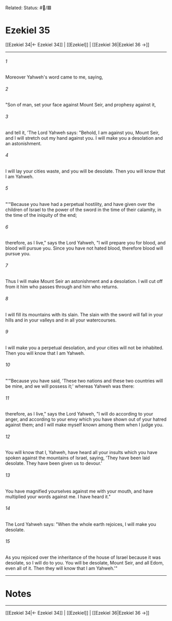 Related:
Status: #📖/🟥
# Ezekiel 35

[[Ezekiel 34|← Ezekiel 34]] | [[Ezekiel]] | [[Ezekiel 36|Ezekiel 36 →]]
***



###### 1 
Moreover Yahweh's word came to me, saying, 

###### 2 
"Son of man, set your face against Mount Seir, and prophesy against it, 

###### 3 
and tell it, 'The Lord Yahweh says: "Behold, I am against you, Mount Seir, and I will stretch out my hand against you. I will make you a desolation and an astonishment. 

###### 4 
I will lay your cities waste, and you will be desolate. Then you will know that I am Yahweh. 

###### 5 
"'"Because you have had a perpetual hostility, and have given over the children of Israel to the power of the sword in the time of their calamity, in the time of the iniquity of the end; 

###### 6 
therefore, as I live," says the Lord Yahweh, "I will prepare you for blood, and blood will pursue you. Since you have not hated blood, therefore blood will pursue you. 

###### 7 
Thus I will make Mount Seir an astonishment and a desolation. I will cut off from it him who passes through and him who returns. 

###### 8 
I will fill its mountains with its slain. The slain with the sword will fall in your hills and in your valleys and in all your watercourses. 

###### 9 
I will make you a perpetual desolation, and your cities will not be inhabited. Then you will know that I am Yahweh. 

###### 10 
"'"Because you have said, 'These two nations and these two countries will be mine, and we will possess it;' whereas Yahweh was there: 

###### 11 
therefore, as I live," says the Lord Yahweh, "I will do according to your anger, and according to your envy which you have shown out of your hatred against them; and I will make myself known among them when I judge you. 

###### 12 
You will know that I, Yahweh, have heard all your insults which you have spoken against the mountains of Israel, saying, 'They have been laid desolate. They have been given us to devour.' 

###### 13 
You have magnified yourselves against me with your mouth, and have multiplied your words against me. I have heard it." 

###### 14 
The Lord Yahweh says: "When the whole earth rejoices, I will make you desolate. 

###### 15 
As you rejoiced over the inheritance of the house of Israel because it was desolate, so I will do to you. You will be desolate, Mount Seir, and all Edom, even all of it. Then they will know that I am Yahweh.'"

---
# Notes


***
[[Ezekiel 34|← Ezekiel 34]] | [[Ezekiel]] | [[Ezekiel 36|Ezekiel 36 →]]
